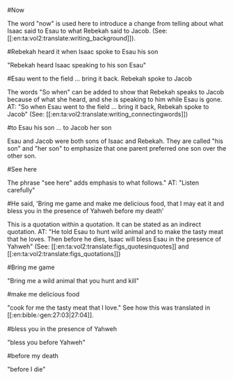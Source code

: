 #Now

The word "now" is used here to introduce a change from telling about what Isaac said to Esau to what Rebekah said to Jacob. (See: [[:en:ta:vol2:translate:writing_background]]).

#Rebekah heard it when Isaac spoke to Esau his son

"Rebekah heard Isaac speaking to his son Esau"

#Esau went to the field ... bring it back. Rebekah spoke to Jacob

The words "So when" can be added to show that Rebekah speaks to Jacob because of what she heard, and she is speaking to him while Esau is gone. AT: "So when Esau went to the field ... bring it back, Rebekah spoke to Jacob" (See: [[:en:ta:vol2:translate:writing_connectingwords]])

#to Esau his son ... to Jacob her son

Esau and Jacob were both sons of Isaac and Rebekah. They are called "his son" and "her son" to emphasize that one parent preferred one son over the other son.

#See here

The phrase "see here" adds emphasis to what follows." AT: "Listen carefully"

#He said, 'Bring me game and make me delicious food, that I may eat it and bless you in the presence of Yahweh before my death'

This is a quotation within a quotation. It can be stated as an indirect quotation. AT: "He told Esau to hunt wild animal and to make the tasty meat that he loves. Then before he dies, Isaac will bless Esau in the presence of Yahweh" (See: [[:en:ta:vol2:translate:figs_quotesinquotes]] and [[:en:ta:vol2:translate:figs_quotations]])

#Bring me game

"Bring me a wild animal that you hunt and kill"

#make me delicious food

"cook for me the tasty meat that I love." See how this was translated in [[:en:bible:notes:gen:27:03|27:04]].

#bless you in the presence of Yahweh

"bless you before Yahweh"

#before my death

"before I die"
